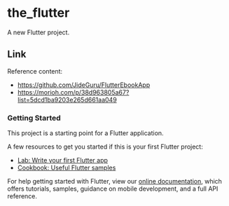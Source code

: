 # the_flutter

A new Flutter project.

## Link
Reference content:
- https://github.com/JideGuru/FlutterEbookApp
- https://morioh.com/p/38d963805a67?list=5dcd1ba9203e265d661aa049

### Getting Started

This project is a starting point for a Flutter application.

A few resources to get you started if this is your first Flutter project:

- [Lab: Write your first Flutter app](https://flutter.dev/docs/get-started/codelab)
- [Cookbook: Useful Flutter samples](https://flutter.dev/docs/cookbook)

For help getting started with Flutter, view our
[online documentation](https://flutter.dev/docs), which offers tutorials,
samples, guidance on mobile development, and a full API reference.
